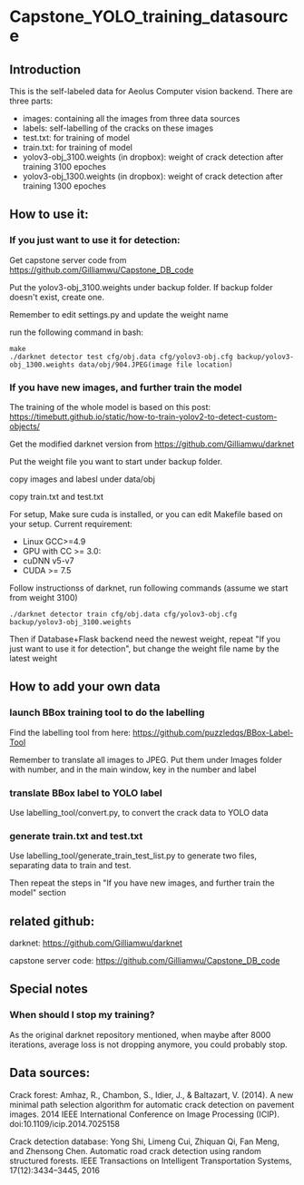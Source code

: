 # Capstone_YOLO_training_datasource
## Introduction
This is the self-labeled data for Aeolus Computer vision backend.
There are three parts:
* images: containing all the images from three data sources
* labels: self-labelling of the cracks on these images
* test.txt: for training of model
* train.txt: for training of model
* yolov3-obj_3100.weights (in dropbox): weight of crack detection after training 3100 epoches
* yolov3-obj_1300.weights (in dropbox): weight of crack detection after training 1300 epoches


## How to use it:
### If you just want to use it for detection:
Get capstone server code from https://github.com/Gilliamwu/Capstone_DB_code

Put the  yolov3-obj_3100.weights under backup folder. If backup folder doesn't exist, create one.

Remember to edit settings.py and update the weight name

run the following command in bash:
```
make
./darknet detector test cfg/obj.data cfg/yolov3-obj.cfg backup/yolov3-obj_1300.weights data/obj/904.JPEG(image file location)
```

### If you have new images, and further train the model
The training of the whole model is based on this post: https://timebutt.github.io/static/how-to-train-yolov2-to-detect-custom-objects/

Get the modified darknet version from https://github.com/Gilliamwu/darknet

Put the weight file you want to start under backup folder.

copy images and labesl under data/obj

copy train.txt and test.txt

For setup, Make sure cuda is installed, or you can edit Makefile based on your setup. Current requirement:
* Linux GCC>=4.9
* GPU with CC >= 3.0:
* cuDNN v5-v7
* CUDA >= 7.5

Follow instructionss of darknet, run following commands (assume we start from weight 3100)
```
./darknet detector train cfg/obj.data cfg/yolov3-obj.cfg backup/yolov3-obj_3100.weights 
```

Then if Database+Flask backend need the newest weight, repeat "If you just want to use it for detection", but change the weight file name by the latest weight


## How to add your own data
### launch BBox training tool to do the labelling
Find the labelling tool from here: https://github.com/puzzledqs/BBox-Label-Tool

Remember to translate all images to JPEG. Put them under Images folder with number, and in the main window, key in the number and label

### translate BBox label to YOLO label
Use labelling_tool/convert.py, to convert the crack data to YOLO data

### generate train.txt and test.txt
Use labelling_tool/generate_train_test_list.py to generate two files, separating data to train and test.

Then repeat the steps in "If you have new images, and further train the model" section

## related github:
darknet: https://github.com/Gilliamwu/darknet

capstone server code: https://github.com/Gilliamwu/Capstone_DB_code

## Special notes
### When should I stop my training?
As the original darknet repository mentioned, when maybe after 8000 iterations, average loss is not dropping anymore, you could probably stop.

## Data sources:
Crack forest: Amhaz, R., Chambon, S., Idier, J., & Baltazart, V. (2014). A new minimal path selection algorithm for automatic crack detection on pavement images. 2014 IEEE International Conference on Image Processing (ICIP). doi:10.1109/icip.2014.7025158

Crack detection database: Yong Shi, Limeng Cui, Zhiquan Qi, Fan Meng, and Zhensong Chen.  Automatic road crack detection using random structured forests. IEEE Transactions on Intelligent Transportation Systems, 17(12):3434–3445, 2016

